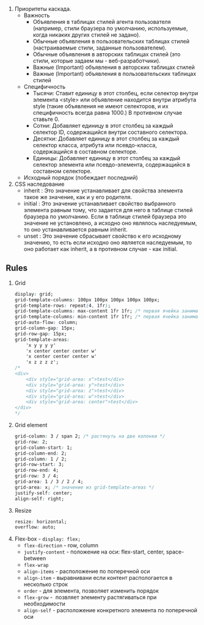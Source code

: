1. Приоритеты каскада.
    * Важность
        * Объявления в таблицах стилей агента пользователя (например, стили браузера по умолчанию, используемые, когда никаких других стилей не задано).
        * Oбычные объявления в пользовательских таблицах стилей (настраиваемые стили, заданные пользователем).
        * Обычные объявления в авторских таблицах стилей (это стили, которые задаем мы - веб-разработчики).
        * Важные (Important) объявления в авторских таблицах стилей
        * Важные (Important) объявления в пользовательских таблицах стилей
    * Специфичность
        * Тысячи: Ставит единицу в этот столбец, если селектор внутри элемента \<style\> или объявление находится внутри атрибута style (такие объявления не имеют селекторов, и их специфичность всегда равна 1000.) В противном случае ставьте 0.
        * Сотни: Добавляет единицу в этот столбец за каждый селектор ID, содержащийся внутри составного селектора.
        * Десятки: Добавляет единицу в этот столбец за каждый селектор класса, атрибута или псевдо-класса, содержащийся в составном селекторе.
        * Единицы: Добавляет единицу в этот столбец за каждый селектор элемента или псевдо-элемента, содержащийся в составном селекторе.
    * Исходный порядок (побеждает последний)
1. CSS наследование
    * inherit : Это значение устанавливает для свойства элемента такое же значение, как и у его родителя.
    * initial : Это значение устанавливает свойство выбранного элемента равным тому, что задается для него в таблице стилей браузера по умолчанию. Если в таблице стилей браузера это значение не установлено, а исходно оно являлось наследуемым, то оно устанавливается равным inherit.
    * unset : Это значение сбрасывает свойство к его исходному значению, то есть если исходно оно является наследуемым, то оно работает как inherit, а в противном случае - как initial.

## Rules
1. Grid
    ```css
    display: grid;
    grid-template-columns: 100px 100px 100px 100px 100px;
    grid-template-rows: repeat(4, 1fr); 
    grid-template-columns: max-content 1fr 1fr; /* первая ячейка занимает сколько нужно ей места */
    grid-template-columns: min-content 1fr 1fr; /* первая ячейка занимает насколько можно мало места (слова переносятся на новую строку) */
    grid-auto-flow: column;
    grid-column-gap: 15px; 
    grid-row-gap: 15px;
    grid-template-areas:
        'x y y y y'
        'x center center center w'
        'x center center center w'
        'x z z z z';
    /*
    <div>
        <div style="grid-area: x">test</div>
        <div style="grid-area: y">test</div>
        <div style="grid-area: z">test</div>
        <div style="grid-area: w">test</div>
        <div style="grid-area: center">test</div>
    </div>
    */
    ```
1. Grid element
    ```css
    grid-column: 3 / span 2; /* растянуть на две колонки */
    grid-row: 2;
    grid-column-start: 1;
    grid-column-end: 2;
    grid-column: 1 / 2;
    grid-row-start: 3;
    grid-row-end: 4;
    grid-row: 3 / 4;
    grid-area: 1 / 3 / 2 / 4;
    grid-area: x; /* значение из grid-template-areas */
    justify-self: center;
    align-self: right;
    ```
1. Resize
    ```css
    resize: horizontal;
    overflow: auto;
    ```
1. Flex-box - `display: flex;`
    - `flex-direction` - row, column
    - `justify-content` -  положение на оси: flex-start, center, space-between
    - `flex-wrap`
    - `align-items` - расположение по поперечной оси
    -  `align-item` - выравнивани если контент распологается в несколько строк
    - `order` - для элемента, позволяет изменить порядок
    - `flex-grow` -  позвляет элементу растягиваться при необходимости
    - `align-self` - расположение конкретного элемента по поперечной оси
